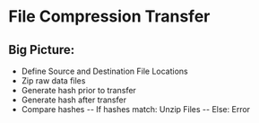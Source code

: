 # File Compression Transfer

## Big Picture:
- Define Source and Destination File Locations
- Zip raw data files
- Generate hash prior to transfer
- Generate hash after transfer 
- Compare hashes
-- If hashes match: Unzip Files
-- Else: Error 
